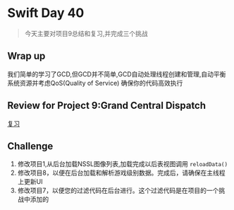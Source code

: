 # Swift Day 40
> 今天主要对项目9总结和复习,并完成三个挑战


## Wrap up 

我们简单的学习了GCD,但GCD并不简单,GCD自动处理线程创建和管理,自动平衡系统资源并考虑QoS(Quality of Service) 确保你的代码高效执行


## Review for Project 9:Grand Central Dispatch

[复习](https://www.hackingwithswift.com/review/hws/project-9-grand-central-dispatch)

## Challenge

1. 修改项目1,从后台加载NSSL图像列表,加载完成以后表视图调用 `reloadData()`
2. 修改项目8，以便在后台加载和解析游戏级别数据。完成后，请确保在主线程上更新UI
3. 修改项目7，以便您的过滤代码在后台进行。这个过滤代码是在项目的一个挑战中添加的
